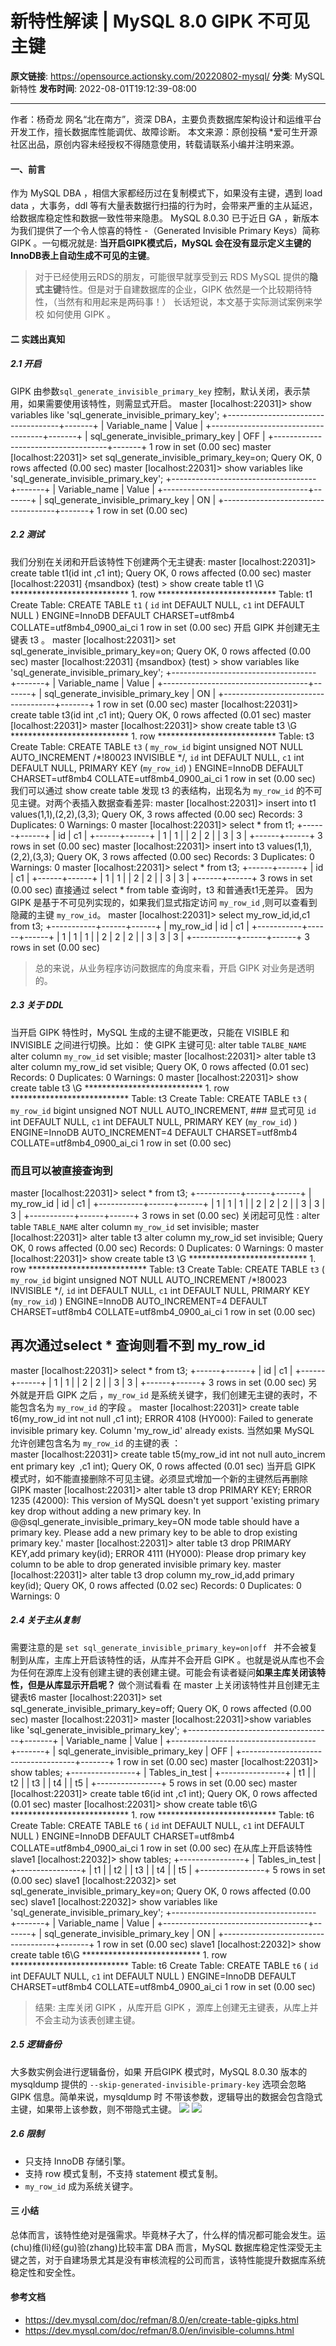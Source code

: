 # 新特性解读 | MySQL 8.0 GIPK 不可见主键

**原文链接**: https://opensource.actionsky.com/20220802-mysql/
**分类**: MySQL 新特性
**发布时间**: 2022-08-01T19:12:39-08:00

---

作者：杨奇龙
网名“北在南方”，资深 DBA，主要负责数据库架构设计和运维平台开发工作，擅长数据库性能调优、故障诊断。
本文来源：原创投稿
*爱可生开源社区出品，原创内容未经授权不得随意使用，转载请联系小编并注明来源。
#### 一、前言
作为 MySQL DBA ，相信大家都经历过在复制模式下，如果没有主键，遇到 load data ，大事务，ddl 等有大量表数据行扫描的行为时，会带来严重的主从延迟，给数据库稳定性和数据一致性带来隐患。
MySQL 8.0.30 已于近日 GA ，新版本为我们提供了一个令人惊喜的特性 -（Generated Invisible Primary Keys）简称 GIPK 。一句概况就是: **当开启GIPK模式后，MySQL 会在没有显示定义主键的InnoDB表上自动生成不可见的主键**。
> 对于已经使用云RDS的朋友，可能很早就享受到云 RDS MySQL 提供的**隐式主键**特性。但是对于自建数据库的企业，GIPK 依然是一个比较期待特性，（当然有和用起来是两码事！）
长话短说，本文基于实际测试案例来学校 如何使用 GIPK 。
#### 二 实践出真知
##### 2.1 开启
GIPK 由参数`sql_generate_invisible_primary_key` 控制，默认关闭，表示禁用，如果需要使用该特性，则需显式开启。
master [localhost:22031]> show variables like 'sql_generate_invisible_primary_key';
+------------------------------------+-------+
| Variable_name                      | Value |
+------------------------------------+-------+
| sql_generate_invisible_primary_key | OFF   |
+------------------------------------+-------+
1 row in set (0.00 sec)
master [localhost:22031]> set sql_generate_invisible_primary_key=on;
Query OK, 0 rows affected (0.00 sec)
master [localhost:22031]> show variables like 'sql_generate_invisible_primary_key';
+------------------------------------+-------+
| Variable_name                      | Value |
+------------------------------------+-------+
| sql_generate_invisible_primary_key | ON    |
+------------------------------------+-------+
1 row in set (0.00 sec)
##### 2.2 测试
我们分别在关闭和开启该特性下创建两个无主键表:
master [localhost:22031]> create table t1(id int ,c1 int);
Query OK, 0 rows affected (0.00 sec)
master [localhost:22031] {msandbox} (test) > show create table t1 \G
*************************** 1. row ***************************
Table: t1
Create Table: CREATE TABLE `t1` (
`id` int DEFAULT NULL,
`c1` int DEFAULT NULL
) ENGINE=InnoDB DEFAULT CHARSET=utf8mb4 COLLATE=utf8mb4_0900_ai_ci
1 row in set (0.00 sec)
开启 GIPK 并创建无主键表 t3 。
master [localhost:22031]> set sql_generate_invisible_primary_key=on;
Query OK, 0 rows affected (0.00 sec)
master [localhost:22031] {msandbox} (test) > show variables like 'sql_generate_invisible_primary_key';
+------------------------------------+-------+
| Variable_name                      | Value |
+------------------------------------+-------+
| sql_generate_invisible_primary_key | ON    |
+------------------------------------+-------+
1 row in set (0.00 sec)
master [localhost:22031]> create table t3(id int ,c1 int);
Query OK, 0 rows affected (0.01 sec)
master [localhost:22031]>
master [localhost:22031]> show create table t3 \G
*************************** 1. row ***************************
Table: t3
Create Table: CREATE TABLE `t3` (
`my_row_id` bigint unsigned NOT NULL AUTO_INCREMENT /*!80023 INVISIBLE */,
`id` int DEFAULT NULL,
`c1` int DEFAULT NULL,
PRIMARY KEY (`my_row_id`)
) ENGINE=InnoDB DEFAULT CHARSET=utf8mb4 COLLATE=utf8mb4_0900_ai_ci
1 row in set (0.00 sec)
我们可以通过 show create table 发现 t3 的表结构，出现名为 `my_row_id` 的不可见主键。对两个表插入数据查看差异:
master [localhost:22031]> insert into t1 values(1,1),(2,2),(3,3);
Query OK, 3 rows affected (0.00 sec)
Records: 3  Duplicates: 0  Warnings: 0
master [localhost:22031]> select * from t1;
+------+------+
| id   | c1   |
+------+------+
|    1 |    1 |
|    2 |    2 |
|    3 |    3 |
+------+------+
3 rows in set (0.00 sec)
master [localhost:22031]> insert into t3 values(1,1),(2,2),(3,3);
Query OK, 3 rows affected (0.00 sec)
Records: 3  Duplicates: 0  Warnings: 0
master [localhost:22031]> select * from t3;
+------+------+
| id   | c1   |
+------+------+
|    1 |    1 |
|    2 |    2 |
|    3 |    3 |
+------+------+
3 rows in set (0.00 sec)
直接通过 select * from table 查询时，t3 和普通表t1无差异。 因为 GIPK 是基于不可见列实现的，如果我们显式指定访问 `my_row_id` ,则可以查看到隐藏的主键 `my_row_id`。
master [localhost:22031]> select my_row_id,id,c1 from t3;
+-----------+------+------+
| my_row_id | id   | c1   |
+-----------+------+------+
|         1 |    1 |    1 |
|         2 |    2 |    2 |
|         3 |    3 |    3 |
+-----------+------+------+
3 rows in set (0.00 sec)
> 总的来说，从业务程序访问数据库的角度来看，开启 GIPK 对业务是透明的。
##### 2.3 关于 DDL
当开启 GIPK 特性时，MySQL 生成的主键不能更改，只能在 VISIBLE 和 INVISIBLE 之间进行切换。比如：
使 GIPK 主键可见: alter table `TALBE_NAME` alter column `my_row_id` set visible;
master [localhost:22031]> alter table t3 alter column my_row_id set visible;
Query OK, 0 rows affected (0.01 sec)
Records: 0  Duplicates: 0  Warnings: 0
master [localhost:22031]> show create table t3 \G
*************************** 1. row ***************************
Table: t3
Create Table: CREATE TABLE `t3` (
`my_row_id` bigint unsigned NOT NULL AUTO_INCREMENT, ### 显式可见 
`id` int DEFAULT NULL,
`c1` int DEFAULT NULL,
PRIMARY KEY (`my_row_id`)
) ENGINE=InnoDB AUTO_INCREMENT=4 DEFAULT CHARSET=utf8mb4 COLLATE=utf8mb4_0900_ai_ci
1 row in set (0.00 sec)
### 而且可以被直接查询到
master [localhost:22031]> select * from t3;
+-----------+------+------+
| my_row_id | id   | c1   |
+-----------+------+------+
|         1 |    1 |    1 |
|         2 |    2 |    2 |
|         3 |    3 |    3 |
+-----------+------+------+
3 rows in set (0.00 sec)
关闭起可见性 :  alter table `TABLE_NAME` alter column `my_row_id` set invisible;
master [localhost:22031]> alter table t3 alter column my_row_id set invisible;
Query OK, 0 rows affected (0.00 sec)
Records: 0  Duplicates: 0  Warnings: 0
master [localhost:22031]> show create table t3 \G
*************************** 1. row ***************************
Table: t3
Create Table: CREATE TABLE `t3` (
`my_row_id` bigint unsigned NOT NULL AUTO_INCREMENT /*!80023 INVISIBLE */,
`id` int DEFAULT NULL,
`c1` int DEFAULT NULL,
PRIMARY KEY (`my_row_id`)
) ENGINE=InnoDB AUTO_INCREMENT=4 DEFAULT CHARSET=utf8mb4 COLLATE=utf8mb4_0900_ai_ci
1 row in set (0.00 sec)
## 再次通过select * 查询则看不到 my_row_id
master [localhost:22031]> select * from t3;
+------+------+
| id   | c1   |
+------+------+
|    1 |    1 |
|    2 |    2 |
|    3 |    3 |
+------+------+
3 rows in set (0.00 sec)
另外就是开启 GIPK 之后 ，`my_row_id` 是系统关键字，我们创建无主键的表时，不能包含名为 `my_row_id` 的字段 。
master [localhost:22031]> create table t6(my_row_id int not null   ,c1 int);
ERROR 4108 (HY000): Failed to generate invisible primary key. Column 'my_row_id' already exists.
当然如果 MySQL 允许创建包含名为 `my_row_id` 的主键的表 ：
master [localhost:22031]> create table t5(my_row_id int not null auto_increment primary key  ,c1 int);
Query OK, 0 rows affected (0.01 sec)
当开启 GIPK 模式时，如不能直接删除不可见主键。必须显式增加一个新的主键然后再删除 GIPK
master [localhost:22031]> alter table t3 drop PRIMARY KEY;
ERROR 1235 (42000): This version of MySQL doesn't yet support 'existing primary key drop without adding a new primary key. In @@sql_generate_invisible_primary_key=ON mode table should have a primary key. Please add a new primary key to be able to drop existing primary key.'
master [localhost:22031]> alter table t3 drop PRIMARY KEY,add primary key(id);
ERROR 4111 (HY000): Please drop primary key column to be able to drop generated invisible primary key.
master [localhost:22031]> alter table t3 drop column my_row_id,add primary key(id);
Query OK, 0 rows affected (0.02 sec)
Records: 0  Duplicates: 0  Warnings: 0
##### 2.4 关于主从复制
需要注意的是 `set sql_generate_invisible_primary_key=on|off ` 并不会被复制到从库，主库上开启该特性的话，从库并不会开启 GIPK 。也就是说从库也不会为任何在源库上没有创建主键的表创建主键。可能会有读者疑问**如果主库关闭该特性，但是从库显示开启呢？** 做个测试看看
在 master 上关闭该特性并且创建无主键表t6
master [localhost:22031]> set sql_generate_invisible_primary_key=off;
Query OK, 0 rows affected (0.00 sec)
master [localhost:22031]>
master [localhost:22031]>show variables like 'sql_generate_invisible_primary_key';
+------------------------------------+-------+
| Variable_name                      | Value |
+------------------------------------+-------+
| sql_generate_invisible_primary_key | OFF   |
+------------------------------------+-------+
1 row in set (0.00 sec)
master [localhost:22031]> show tables;
+----------------+
| Tables_in_test |
+----------------+
| t1             |
| t2             |
| t3             |
| t4             |
| t5             |
+----------------+
5 rows in set (0.00 sec)
master [localhost:22031]> create table t6(id int ,c1 int);
Query OK, 0 rows affected (0.01 sec)
master [localhost:22031]> show create table t6\G
*************************** 1. row ***************************
Table: t6
Create Table: CREATE TABLE `t6` (
`id` int DEFAULT NULL,
`c1` int DEFAULT NULL
) ENGINE=InnoDB DEFAULT CHARSET=utf8mb4 COLLATE=utf8mb4_0900_ai_ci
1 row in set (0.00 sec)
在从库上开启该特性
slave1 [localhost:22032]> show tables;
+----------------+
| Tables_in_test |
+----------------+
| t1             |
| t2             |
| t3             |
| t4             |
| t5             |
+----------------+
5 rows in set (0.00 sec)
slave1 [localhost:22032]> set sql_generate_invisible_primary_key=on;
Query OK, 0 rows affected (0.00 sec)
slave1 [localhost:22032]> show variables like 'sql_generate_invisible_primary_key';
+------------------------------------+-------+
| Variable_name                      | Value |
+------------------------------------+-------+
| sql_generate_invisible_primary_key | ON    |
+------------------------------------+-------+
1 row in set (0.00 sec)
slave1 [localhost:22032]> show create table t6\G
*************************** 1. row ***************************
Table: t6
Create Table: CREATE TABLE `t6` (
`id` int DEFAULT NULL,
`c1` int DEFAULT NULL
) ENGINE=InnoDB DEFAULT CHARSET=utf8mb4 COLLATE=utf8mb4_0900_ai_ci
1 row in set (0.00 sec)
> 结果: 主库关闭 GIPK ，从库开启 GIPK ，源库上创建无主键表，从库上并不会主动为该表创建主键。
##### 2.5 逻辑备份
大多数实例会进行逻辑备份，如果 开启GIPK 模式时，MySQL 8.0.30 版本的  mysqldump 提供的 `--skip-generated-invisible-primary-key` 选项会忽略 GIPK 信息。简单来说，mysqldump 时 不带该参数，逻辑导出的数据会包含隐式主键，如果带上该参数，则不带隐式主键。
![](.img/a0ff1452.jpg)
![](.img/e2bebf19.jpg)
##### 2.6 限制
- 只支持 InnoDB 存储引擎。
- 支持 row 模式复制，不支持 statement 模式复制。
- `my_row_id` 成为系统关键字。
#### 三 小结
总体而言，该特性绝对是强需求。毕竟林子大了，什么样的情况都可能会发生。运(chu)维(li)经(gu)验(zhang)比较丰富 DBA 而言，MySQL 数据库稳定性深受无主键之苦，对于自建场景尤其是没有审核流程的公司而言，该特性能提升数据库系统稳定性和安全性。
#### 参考文档
- https://dev.mysql.com/doc/refman/8.0/en/create-table-gipks.html
- https://dev.mysql.com/doc/refman/8.0/en/invisible-columns.html